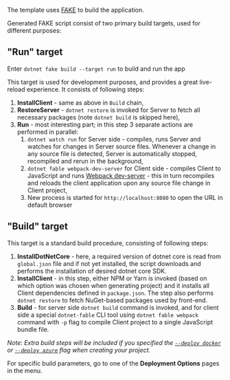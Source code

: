 The template uses [FAKE](https://fake.build/) to build the application.

Generated FAKE script consist of two primary build targets, used for different purposes:

## **"Run"** target

Enter `dotnet fake build --target run` to build and run the app

This target is used for development purposes, and provides a great live-reload experience. It consists of following steps:

1. **InstallClient** - same as above in `Build` chain,
1. **RestoreServer** - `dotnet restore` is invoked for Server to fetch all necessary packages (note `dotnet build` is skipped here),
1. **Run** - most interesting part; in this step 3 separate actions are performed in parallel:
    1. `dotnet watch run` for Server side - compiles, runs Server and watches for changes in Server source files. Whenever a change in any source file is detected, Server is automatically stopped, recompiled and rerun in the background,
    1. `dotnet fable webpack-dev-server` for Client side - compiles Client to JavaScript and runs [Webpack dev-server](https://github.com/webpack/webpack-dev-server) - this in turn recompiles and reloads the client application upon any source file change in Client project,
    1. New process is started for `http://localhost:8080` to open the URL in default browser

## **"Build"** target

This target is a standard build procedure, consisting of following steps:

1. **InstallDotNetCore** - here, a required version of dotnet core is read from `global.json` file and if not yet installed, the script downloads and performs the installation of desired dotnet core SDK.
1. **InstallClient** - in this step, either NPM or Yarn is invoked (based on which option was chosen when generating project) and it installs all Client dependencies defined in `package.json`. The step also performs `dotnet restore` to fetch NuGet-based packages used by front-end.
1. **Build** - for server side `dotnet build` command is invoked, and for client side a special `dotnet-fable` CLI tool using `dotnet fable webpack` command with `-p` flag to compile Client project to a single JavaScript bundle file. 

*Note: Extra build steps will be included if you specified the [`--deploy docker`](template-docker.md) or [`--deploy azure`](template-appservice.md) flag when creating your project.*

For specific build parameters, go to one of the **Deployment Options** pages in the menu.
